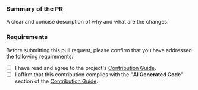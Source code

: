 ### Summary of the PR
A clear and concise description of why and what are the changes.

### Requirements

Before submitting this pull request, please confirm that you have
addressed the following requirements:

- [ ] I have read and agree to the project's [Contribution
  Guide](CONTRIBUTING.md).
- [ ] I affirm that this contribution complies with the "**AI Generated
  Code**" section of the [Contribution Guide](CONTRIBUTING.md).
